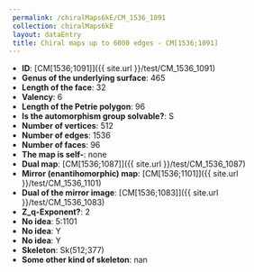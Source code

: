 ```yaml
--- 
 permalink: /chiralMaps6kE/CM_1536_1091 
 collection: chiralMaps6kE
 layout: dataEntry
 title: Chiral maps up to 6000 edges - CM[1536;1091]
---
```


- **ID**: [CM[1536;1091]]({{ site.url }}/test/CM_1536_1091)
- **Genus of the underlying surface**: 465
- **Length of the face**: 32
- **Valency**: 6
- **Length of the Petrie polygon**: 96
- **Is the automorphism group solvable?**: S
- **Number of vertices**: 512
- **Number of edges**: 1536
- **Number of faces**: 96
- **The map is self-**: none
- **Dual map**: [CM[1536;1087]]({{ site.url }}/test/CM_1536_1087)
- **Mirror (enantihomorphic) map**: [CM[1536;1101]]({{ site.url }}/test/CM_1536_1101)
- **Dual of the mirror image**: [CM[1536;1083]]({{ site.url }}/test/CM_1536_1083)
- **Z_q-Exponent?**: 2
- **No idea**:  5:1101
- **No idea**: Y
- **No idea**: Y
- **Skeleton**: Sk(512;377)
- **Some other kind of skeleton**: nan
